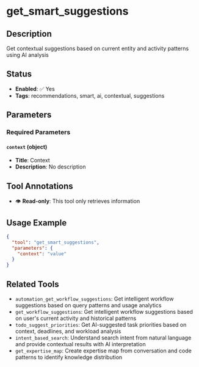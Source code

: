 # get_smart_suggestions

## Description
Get contextual suggestions based on current entity and activity patterns using AI analysis

## Status
- **Enabled**: ✅ Yes
- **Tags**: recommendations, smart, ai, contextual, suggestions

## Parameters

### Required Parameters

#### `context` (object)
- **Title**: Context
- **Description**: No description

## Tool Annotations

- 👁️ **Read-only**: This tool only retrieves information

## Usage Example

```json
{
  "tool": "get_smart_suggestions",
  "parameters": {
    "context": "value"
  }
}
```

## Related Tools

- `automation_get_workflow_suggestions`: Get intelligent workflow suggestions based on query patterns and usage analytics
- `get_workflow_suggestions`: Get intelligent workflow suggestions based on user's current activity and historical patterns
- `todo_suggest_priorities`: Get AI-suggested task priorities based on context, deadlines, and workload analysis
- `intent_based_search`: Understand search intent from natural language and provide contextual results with AI interpretation
- `get_expertise_map`: Create expertise map from conversation and code patterns to identify knowledge distribution

